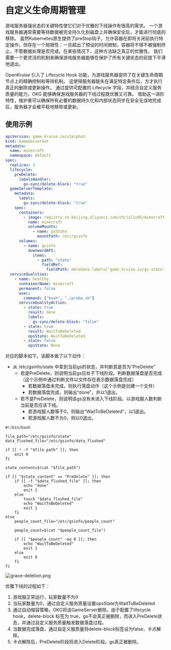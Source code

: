 # 自定义生命周期管理

游戏服务器强状态的关键特性使它们对于优雅的下线操作有很高的需求。
一个游戏服务器通常需要等待数据被完全持久化到磁盘上并确保安全后，才能进行彻底的移除。
虽然Kubernetes原生提供了preStop钩子，允许容器在即将关闭前执行特定操作，但存在一个局限性：一旦超出了预设的时间限制，容器将不得不被强制终止，不管数据处理是否完成。在某些情况下，这种方法缺乏真正的优雅性。
我们需要一个更灵活的机制来确保游戏服务器能够在保护了所有关键状态的前提下平滑地退出。

OpenKruise 引入了 Lifecycle Hook 功能，为游戏服务器提供了在关键生命周期节点上的精确控制和等待机制。
这使得服务器能失在满足特定条件后，方才执行真正的删除或更新操作。
通过提供可配置的 Lifecycle 字段，并结合自定义服务质量的能力，OKG 能够确保游戏服务器的下线过程既优雅又可靠。
借助这一进阶特性，维护者可以确保所有必要的数据持久化和内部状态同步在安全无误地完成后，服务器才会被平稳地移除或更新。

## 使用示例

```yaml
apiVersion: game.kruise.io/v1alpha1
kind: GameServerSet
metadata:
  name: minecraft
  namespace: default
spec:
  replicas: 3
  lifecycle:
    preDelete:
      labelsHandler:
        gs-sync/delete-block: "true"
  gameServerTemplate:
    metadata:
      labels:
        gs-sync/delete-block: "true"
    spec:
      containers:
        - image: registry.cn-beijing.aliyuncs.com/chrisliu95/minecraft-demo:probe-v0
          name: minecraft
          volumeMounts:
            - name: gsState
              mountPath: /etc/gsinfo
      volumes:
        - name: gsinfo
          downwardAPI:
            items:
              - path: "state"
                fieldRef:
                  fieldPath: metadata.labels['game.kruise.io/gs-state']
  serviceQualities:
    - name: healthy
      containerName: minecraft
      permanent: false
      exec:
        command: ["bash", "./probe.sh"]
      serviceQualityAction:
        - state: true
          result: done
          labels:
            gs-sync/delete-block: "false"
        - state: true
          result: WaitToBeDeleted
          opsState: WaitToBeDeleted
        - state: false
          opsState: None
```


对应的脚本如下。该脚本做了以下动作：

- 从 /etc/gsinfo/state 中拿到当前gs的状态，并判断其是否为“PreDelete”
    - 若是PreDelete，则说明当前gs应处于下线阶段。判断数据落盘是否完成（这个示例中通过判断文件以文件存在表示数据落盘完成）
        - 若数据落盘未完成，则执行落盘动作（这个示例是创建一个文件）
        - 若数据落盘完成，则输出“done”，并以1退出。
    - 若不是PreDelete，则说明该gs没有未进入下线阶段。以游戏服人数判断当前是否应该下线。
        - 若游戏服人数等于0，则输出“WaitToBeDeleted”，以1退出。
        - 若游戏服人数不为0，则以0退出。

```
#!/bin/bash

file_path="/etc/gsinfo/state"
data_flushed_file="/etc/gsinfo/data_flushed"

if [[ ! -f "$file_path" ]]; then
    exit 0
fi

state_content=$(cat "$file_path")

if [[ "$state_content" == "PreDelete" ]]; then
    if [[ -f "$data_flushed_file" ]]; then
        echo "done"
        exit 1
    else
        touch "$data_flushed_file"
        echo "WaitToBeDeleted"
        exit 1
    fi
else
    people_count_file="/etc/gsinfo/people_count"

    people_count=$(cat "$people_count_file")
    
    if [[ "$people_count" -eq 0 ]]; then
        echo "WaitToBeDeleted"
        exit 1
    else
        exit 0
    fi
fi
```

![grace-deletion.png](/img/kruisegame/user-manuals/gs-lifecycle-delete.png)

优雅下线的过程如下：
1. 游戏服正常运行，玩家数量不为0
2. 当玩家数量为0，通过自定义服务质量设置opsState为WaitToBeDeleted
3. 通过自动缩容策略，OKG将该GameServer删除。由于配置了lifecycle hook，delete-block 标签为 true，gs不会真正被删除，而进入PreDelete状态，并通过自定义服务质量触发数据落盘过程。
4. 当数据完成落盘，通过自定义服质量将delete-block标签设为false，卡点解除。
5. 卡点解除后，PreDelete阶段将进入Delete阶段。gs真正被删除。